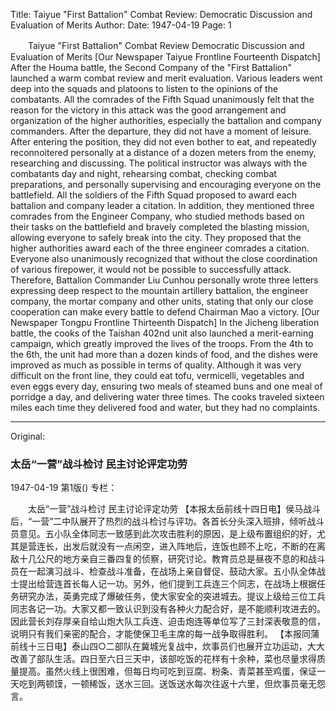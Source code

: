Title: Taiyue "First Battalion" Combat Review: Democratic Discussion and Evaluation of Merits
Author:
Date: 1947-04-19
Page: 1

　　Taiyue "First Battalion" Combat Review
    Democratic Discussion and Evaluation of Merits
    [Our Newspaper Taiyue Frontline Fourteenth Dispatch] After the Houma battle, the Second Company of the "First Battalion" launched a warm combat review and merit evaluation. Various leaders went deep into the squads and platoons to listen to the opinions of the combatants. All the comrades of the Fifth Squad unanimously felt that the reason for the victory in this attack was the good arrangement and organization of the higher authorities, especially the battalion and company commanders. After the departure, they did not have a moment of leisure. After entering the position, they did not even bother to eat, and repeatedly reconnoitered personally at a distance of a dozen meters from the enemy, researching and discussing. The political instructor was always with the combatants day and night, rehearsing combat, checking combat preparations, and personally supervising and encouraging everyone on the battlefield. All the soldiers of the Fifth Squad proposed to award each battalion and company leader a citation. In addition, they mentioned three comrades from the Engineer Company, who studied methods based on their tasks on the battlefield and bravely completed the blasting mission, allowing everyone to safely break into the city. They proposed that the higher authorities award each of the three engineer comrades a citation. Everyone also unanimously recognized that without the close coordination of various firepower, it would not be possible to successfully attack. Therefore, Battalion Commander Liu Cunhou personally wrote three letters expressing deep respect to the mountain artillery battalion, the engineer company, the mortar company and other units, stating that only our close cooperation can make every battle to defend Chairman Mao a victory.
    [Our Newspaper Tongpu Frontline Thirteenth Dispatch] In the Jicheng liberation battle, the cooks of the Taishan 402nd unit also launched a merit-earning campaign, which greatly improved the lives of the troops. From the 4th to the 6th, the unit had more than a dozen kinds of food, and the dishes were improved as much as possible in terms of quality. Although it was very difficult on the front line, they could eat tofu, vermicelli, vegetables and even eggs every day, ensuring two meals of steamed buns and one meal of porridge a day, and delivering water three times. The cooks traveled sixteen miles each time they delivered food and water, but they had no complaints.



<hr /> 

Original: 


### 太岳“一营”战斗检讨  民主讨论评定功劳

1947-04-19
第1版()
专栏：

　　太岳“一营”战斗检讨
    民主讨论评定功劳
    【本报太岳前线十四日电】侯马战斗后，“一营”二中队展开了热烈的战斗检讨与评功。各首长分头深入班排，倾听战斗员意见。五小队全体同志一致感到此次攻击胜利的原因，是上级布置组织的好，尤其是营连长，出发后就没有一点闲空，进入阵地后，连饭也顾不上吃，不断的在离敌十几公尺的地方亲自三番四复的侦察，研究讨论。教育员总是昼夜不息的和战斗员在一起演习战斗、检查战斗准备，在战场上亲自督促、鼓动大家。五小队全体战士提出给营连首长每人记一功。另外，他们提到工兵连三个同志，在战场上根据任务研究办法，英勇完成了爆破任务，使大家安全的突进城去。提议上级给三位工兵同志各记一功。大家又都一致认识到没有各种火力配合好，是不能顺利攻进去的。因此营长刘存厚亲自给山炮大队工兵连、迫击炮连等单位写了三封深表敬意的信，说明只有我们亲密的配合，才能使保卫毛主席的每一战争取得胜利。
    【本报同蒲前线十三日电】泰山四○二部队在冀城光复战中，炊事员们也展开立功运动，大大改善了部队生活。四日至六日三天中，该部吃饭的花样有十余种，菜也尽量求得质量提高。虽然火线上很困难，但每日均可吃到豆腐、粉条、青菜甚至鸡蛋，保证一天吃到两顿馍，一顿稀饭，送水三回。送饭送水每次往返十六里，但炊事员毫无怨言。
